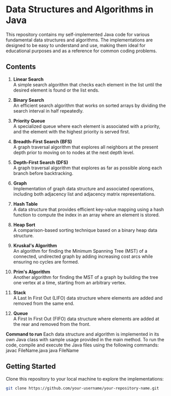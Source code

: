 # Data Structures and Algorithms in Java

This repository contains my self-implemented Java code for various fundamental data structures and algorithms. The implementations are designed to be easy to understand and use, making them ideal for educational purposes and as a reference for common coding problems.

## Contents

1. **Linear Search**  
   A simple search algorithm that checks each element in the list until the desired element is found or the list ends.

2. **Binary Search**  
   An efficient search algorithm that works on sorted arrays by dividing the search interval in half repeatedly.

3. **Priority Queue**  
   A specialized queue where each element is associated with a priority, and the element with the highest priority is served first.

4. **Breadth-First Search (BFS)**  
   A graph traversal algorithm that explores all neighbors at the present depth prior to moving on to nodes at the next depth level.

5. **Depth-First Search (DFS)**  
   A graph traversal algorithm that explores as far as possible along each branch before backtracking.

6. **Graph**  
   Implementation of graph data structure and associated operations, including both adjacency list and adjacency matrix representations.

7. **Hash Table**  
   A data structure that provides efficient key-value mapping using a hash function to compute the index in an array where an element is stored.

8. **Heap Sort**  
   A comparison-based sorting technique based on a binary heap data structure.

9. **Kruskal's Algorithm**  
   An algorithm for finding the Minimum Spanning Tree (MST) of a connected, undirected graph by adding increasing cost arcs while ensuring no cycles are formed.

10. **Prim's Algorithm**  
    Another algorithm for finding the MST of a graph by building the tree one vertex at a time, starting from an arbitrary vertex.

11. **Stack**  
    A Last In First Out (LIFO) data structure where elements are added and removed from the same end.

12. **Queue**  
    A First In First Out (FIFO) data structure where elements are added at the rear and removed from the front.

**Command to run**
  Each data structure and algorithm is implemented in its own Java class with sample usage provided in the main method. To run the code, compile and execute the Java files using the following commands:
    javac FileName.java
    java FileName

## Getting Started

Clone this repository to your local machine to explore the implementations:

```bash
git clone https://github.com/your-username/your-repository-name.git


